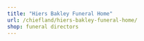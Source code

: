 ```yaml
---
title: "Hiers Bakley Funeral Home"
url: /chiefland/hiers-bakley-funeral-home/
shop: funeral directors
---
```

